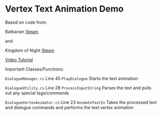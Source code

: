 # Vertex Text Animation Demo

Based on code from:

Batbarian <a href="https://store.steampowered.com/app/837460/Batbarian_Testament_of_the_Primordials/">Steam</a>

and

Kingdom of Night <a href="https://store.steampowered.com/app/1094600/Kingdom_of_Night/">Steam</a>

<a href="">Video Tutorial</a>

Important Classes/Functions:

`DialogueManager.cs` Line 45 `PlayDialogue` Starts the text animation

`DialogueUtility.cs` Line 28 `ProcessInputString` Parses the text and pulls out any special tags/commands

`DialogueVertexAnimator.cs` Line 23 `AnimateTextIn` Takes the processed text and dialogue commands and performs the text vertex animation